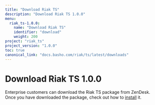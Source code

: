```yaml
---
title: "Download Riak TS"
description: "Download Riak TS 1.0.0"
menu:
  riak_ts-1.0.0:
    name: "Download Riak TS"
    identifier: "download"
    weight: 200
project: "riak_ts"
project_version: "1.0.0"
toc: true
canonical_link: "docs.basho.com/riak/ts/latest/downloads"
---
```



[installing]: http://docs.basho.com/riakts/1.0.0/installing/installing/

# Download Riak TS 1.0.0

Enterprise customers can download the Riak TS package from ZenDesk. Once you have downloaded the package, check out how to [install][installing] it.
